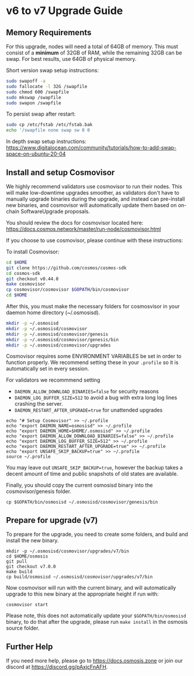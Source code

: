 # v6 to v7 Upgrade Guide


## Memory Requirements

For this upgrade, nodes will need a total of 64GB of memory. This must consist of a **minimum** of 32GB of RAM, while the remaining 32GB can be swap. For best results, use 64GB of physical memory.


Short version swap setup instructions:
```sh
sudo swapoff -a
sudo fallocate -l 32G /swapfile
sudo chmod 600 /swapfile
sudo mkswap /swapfile
sudo swapon /swapfile
```

To persist swap after restart:
```sh
sudo cp /etc/fstab /etc/fstab.bak
echo '/swapfile none swap sw 0 0
```

In depth swap setup instructions: https://www.digitalocean.com/community/tutorials/how-to-add-swap-space-on-ubuntu-20-04


## Install and setup Cosmovisor

We highly recommend validators use cosmovisor to run their nodes. This will make low-downtime upgrades smoother, as validators don't have to manually upgrade binaries during the upgrade, and instead can pre-install new binaries, and cosmovisor will automatically update them based on on-chain SoftwareUpgrade proposals.

You should review the docs for cosmovisor located here: https://docs.cosmos.network/master/run-node/cosmovisor.html

If you choose to use cosmovisor, please continue with these instructions:

To install Cosmovisor:

```sh
cd $HOME
git clone https://github.com/cosmos/cosmos-sdk
cd cosmos-sdk
git checkout v0.44.0
make cosmovisor
cp cosmovisor/cosmovisor $GOPATH/bin/cosmovisor
cd $HOME
```

After this, you must make the necessary folders for cosmosvisor in your daemon home directory (~/.osmosisd).

```sh
mkdir -p ~/.osmosisd
mkdir -p ~/.osmosisd/cosmovisor
mkdir -p ~/.osmosisd/cosmovisor/genesis
mkdir -p ~/.osmosisd/cosmovisor/genesis/bin
mkdir -p ~/.osmosisd/cosmovisor/upgrades
```

Cosmovisor requires some ENVIRONMENT VARIABLES be set in order to function properly.  We recommend setting these in your `.profile` so it is automatically set in every session.

For validators we recommmend setting
- `DAEMON_ALLOW_DOWNLOAD_BINARIES=false` for security reasons
- `DAEMON_LOG_BUFFER_SIZE=512` to avoid a bug with extra long log lines crashing the server.
- `DAEMON_RESTART_AFTER_UPGRADE=true` for unattended upgrades

```
echo "# Setup Cosmovisor" >> ~/.profile
echo "export DAEMON_NAME=osmosisd" >> ~/.profile
echo "export DAEMON_HOME=$HOME/.osmosisd" >> ~/.profile
echo "export DAEMON_ALLOW_DOWNLOAD_BINARIES=false" >> ~/.profile
echo "export DAEMON_LOG_BUFFER_SIZE=512" >> ~/.profile
echo "export DAEMON_RESTART_AFTER_UPGRADE=true" >> ~/.profile
echo "export UNSAFE_SKIP_BACKUP=true" >> ~/.profile
source ~/.profile
```
You may leave out `UNSAFE_SKIP_BACKUP=true`, however the backup takes a decent amount of time and public snapshots of old states are available.

Finally, you should copy the current osmosisd binary into the cosmovisor/genesis folder.
```
cp $GOPATH/bin/osmosisd ~/.osmosisd/cosmovisor/genesis/bin
```


## Prepare for upgrade (v7)

To prepare for the upgrade, you need to create some folders, and build and install the new binary.

```
mkdir -p ~/.osmosisd/cosmovisor/upgrades/v7/bin
cd $HOME/osmosis
git pull
git checkout v7.0.0
make build
cp build/osmosisd ~/.osmosisd/cosmovisor/upgrades/v7/bin
```

Now cosmovisor will run with the current binary, and will automatically upgrade to this new binary at the appropriate height if run with:
```
cosmovisor start
```

Please note, this does not automatically update your `$GOPATH/bin/osmosisd` binary, to do that after the upgrade, please run `make install` in the osmosis source folder.


## Further Help

If you need more help, please go to https://docs.osmosis.zone or join our discord at https://discord.gg/pAxjcFnAFH.